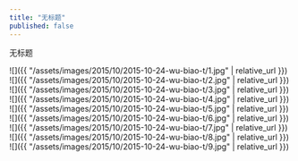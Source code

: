 ```yaml
---
title: "无标题"
published: false
---
```

无标题



![]({{ "/assets/images/2015/10/2015-10-24-wu-biao-t/1.jpg" | relative_url }})
![]({{ "/assets/images/2015/10/2015-10-24-wu-biao-t/2.jpg" | relative_url }})
![]({{ "/assets/images/2015/10/2015-10-24-wu-biao-t/3.jpg" | relative_url }})
![]({{ "/assets/images/2015/10/2015-10-24-wu-biao-t/4.jpg" | relative_url }})
![]({{ "/assets/images/2015/10/2015-10-24-wu-biao-t/5.jpg" | relative_url }})
![]({{ "/assets/images/2015/10/2015-10-24-wu-biao-t/6.jpg" | relative_url }})
![]({{ "/assets/images/2015/10/2015-10-24-wu-biao-t/7.jpg" | relative_url }})
![]({{ "/assets/images/2015/10/2015-10-24-wu-biao-t/8.jpg" | relative_url }})
![]({{ "/assets/images/2015/10/2015-10-24-wu-biao-t/9.jpg" | relative_url }})
